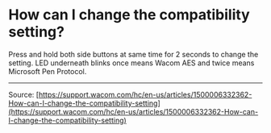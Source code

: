 # How can I change the compatibility setting?

Press and hold both side buttons at same time for 2 seconds to change the setting. LED underneath blinks once means Wacom AES and twice means Microsoft Pen Protocol.

---
Source: [https://support.wacom.com/hc/en-us/articles/1500006332362-How-can-I-change-the-compatibility-setting](https://support.wacom.com/hc/en-us/articles/1500006332362-How-can-I-change-the-compatibility-setting)
